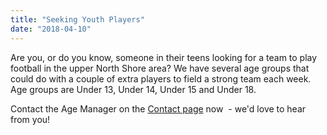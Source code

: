 ```yaml
---
title: "Seeking Youth Players"
date: "2018-04-10"
---
```


Are you, or do you know, someone in their teens looking for a team to play football in the upper North Shore area? We have several age groups that could do with a couple of extra players to field a strong team each week. Age groups are Under 13, Under 14, Under 15 and Under 18.

Contact the Age Manager on the [Contact page](https://turramurraunited.com.au/contact/) now  - we'd love to hear from you!
